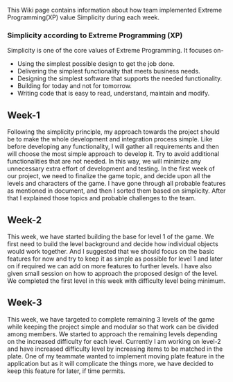 This Wiki page contains information about how team implemented Extreme Programming(XP) value Simplicity during each week.

### Simplicity according to Extreme Programming (XP)
Simplicity is one of the core values of Extreme Programming. It focuses on-
* Using the simplest possible design to get the job done. 
* Delivering the simplest functionality that meets business needs. 
* Designing the simplest software that supports the needed functionality. 
* Building for today and not for tomorrow. 
* Writing code that is easy to read, understand, maintain and modify. 

## Week-1
Following the simplicity principle, my approach towards the project should be to make the whole development and integration process simple. Like before developing any functionality, I will gather all requirements and then will choose the most simple approach to develop it. Try to avoid additional functionalities that are not needed. In this way, we will minimize any unnecessary extra effort of development and testing. 
In the first week of our project, we need to finalize the game topic, and decide upon all the levels and characters of the game. I have gone through all probable features as mentioned in document, and then I sorted them based on simplicity. After that I explained those topics and probable challenges to the team.

## Week-2
This week, we have started building the base for level 1 of the game. We first need to build the level background and decide how individual objects would work together. And I suggested that we should focus on the basic features for now and try to keep it as simple as possible for level 1 and later on if required we can add on more features to further levels. I have also given small session on how to approach the proposed design of the level. We completed the first level in this week with difficulty level being minimum.

## Week-3
This week, we have targeted to complete remaining 3 levels of the game while keeping the project simple and modular so that work can be divided among members. We started to approach the remaining levels depending on the increased difficulty for each level.
Currently I am working on level-2 and have increased difficulty level by increasing items to be matched in the plate. One of my teammate wanted to implement moving plate feature in the application but as it will complicate the things more, we have decided to keep this feature for later, if time permits.
